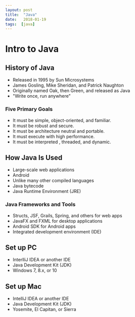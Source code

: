 ```yaml
---
layout: post
title:  "Java"
date:   2018-01-19
tags:  [java]
---
```

# Intro to Java
## History of Java
* Released in 1995 by Sun Microsystems
* James Gosling, Mike Sheridan, and Patrick Naughton
* Originally named Oak, then Green, and released as Java
* "Write once, run anywhere"

### Five Primary Goals
* It must be simple, object-oriented, and familiar.
* It must be robust and secure.
* It must be architecture neutral and portable.
* It must execute with high performance.
* It must be interpreted , threaded, and dynamic.

## How Java Is Used
* Large-scale web applications
* Android
* Unlike many other compiled languages
* Java bytecode
* Java Runtime Environment (JRE)

### Java Frameworks and Tools
* Structs, JSF, Grails, Spring, and others for web apps
* JavaFX and FXML for desktop applications
* Android SDK for Android apps
* Integrated development environment (IDE)

## Set up PC
* InterlliJ IDEA or another IDE
* Java Development Kit (JDK)
* Windows 7, 8.x, or 10

## Set up Mac
* IntelliJ IDEA or another IDE
* Java Development Kit (JDK)
* Yosemite, EI Capitan, or Sierra